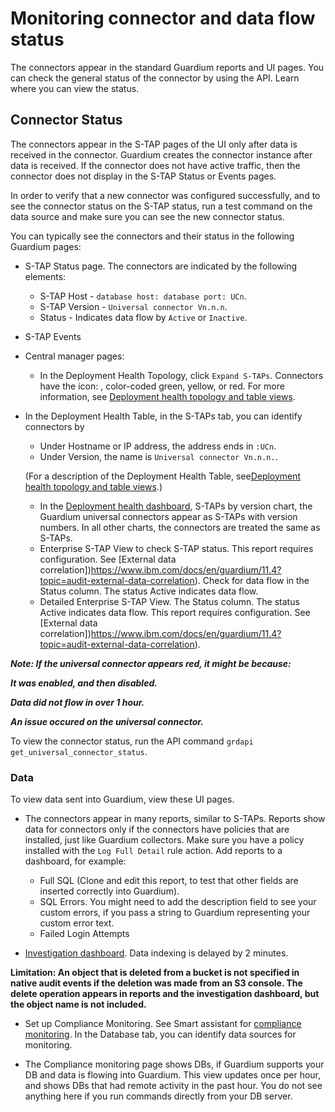 # Monitoring connector and data flow status

The connectors appear in the standard Guardium reports and UI pages. You can check the general status of the connector by using the API. Learn where you can view the status.

## Connector Status

The connectors appear in the S-TAP pages of the UI only after data is received in the connector. Guardium creates the connector instance after data is received. If the connector does not have active traffic, then the connector does not display in the S-TAP Status or Events pages.

In order to verify that a new connector was configured successfully, and to see the connector status on the S-TAP status, run a test command on the data source and make sure you can see the new connector status.

You can typically see the connectors and their status in the following Guardium pages:

* S-TAP Status page. The connectors are indicated by the following elements:
  * S-TAP Host - ```database host: database port: UCn```.
  * S-TAP Version - ```Universal connector Vn.n.n```.
  * Status - Indicates data flow by ```Active``` or ```Inactive```.

* S-TAP Events
* Central manager pages:
  * In the Deployment Health Topology, click ```Expand S-TAPs```. Connectors have the icon: , color-coded green, yellow, or red. For more information, see [Deployment health topology and table views](https://www.ibm.com/docs/en/guardium/11.4?topic=views-deployment-health-topology-table).
 * In the Deployment Health Table, in the S-TAPs tab, you can identify connectors by
   * Under Hostname or IP address, the address ends in ```:UCn```.
   * Under Version, the name is ```Universal connector Vn.n.n.```.
   
   (For a description of the Deployment Health Table, see[Deployment health topology and table views](https://www.ibm.com/docs/en/guardium/11.4?topic=views-deployment-health-topology-table).)
   
   * In the [Deployment health dashboard](https://www.ibm.com/docs/en/guardium/11.4?topic=views-deployment-health-dashboard), S-TAPs by version chart, the Guardium universal connectors appear as S-TAPs with version numbers. In all other charts, the connectors are treated the same as S-TAPs.
   * Enterprise S-TAP View to check S-TAP status. This report requires configuration. See [External data correlation])https://www.ibm.com/docs/en/guardium/11.4?topic=audit-external-data-correlation). Check for data flow in the Status column. The status Active indicates data flow.
   * Detailed Enterprise S-TAP View. The Status column. The status Active indicates data flow. This report requires configuration. See [External data correlation])https://www.ibm.com/docs/en/guardium/11.4?topic=audit-external-data-correlation).


***Note: If the universal connector appears red, it might be because:***

***It was enabled, and then disabled.***

***Data did not flow in over 1 hour.***

***An issue occured on the universal connector.***

To view the connector status, run the API command ```grdapi get_universal_connector_status```.

### Data
To view data sent into Guardium, view these UI pages.
- The connectors appear in many reports, similar to S-TAPs. Reports show data for connectors only if the connectors have policies that are installed, just like Guardium collectors. Make sure you have a policy installed with the ```Log Full Detail``` rule action. Add reports to a dashboard, for example:

  * Full SQL (Clone and edit this report, to test that other fields are inserted correctly into Guardium).
  * SQL Errors. You might need to add the description field to see your custom errors, if you pass a string to Guardium representing your custom error text.
  * Failed Login Attempts


- [Investigation dashboard](https://www.ibm.com/docs/en/guardium/11.4?topic=audit-investigation-dashboards). Data indexing is delayed by 2 minutes.

**Limitation: An object that is deleted from a bucket is not specified in native audit events if the deletion was made from an S3 console. The delete operation appears in reports and the investigation dashboard, but the object name is not included.** 

- Set up Compliance Monitoring. See Smart assistant for [compliance monitoring](https://www.ibm.com/docs/en/guardium/11.4?topic=audit-smart-assistant-compliance-monitoring). In the Database tab, you can identify data sources for monitoring.

- The Compliance monitoring page shows DBs, if Guardium supports your DB and data is flowing into Guardium. This view updates once per hour, and shows DBs that had remote activity in the past hour. You do not see anything here if you run commands directly from your DB server.
